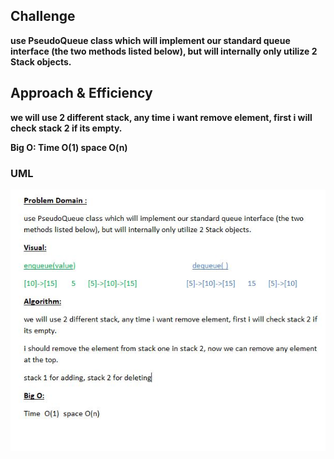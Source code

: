 ## Challenge 
**use PseudoQueue class which will implement our standard queue interface (the two methods listed below), but will internally only utilize 2 Stack objects.**

## Approach & Efficiency

**we will use 2 different stack, any time i want remove element, first i will check stack 2 if its empty.**

**Big O: Time  O(1)  space O(n)**


### UML 
![image](../../assets/whiteboard-2stack.JPG)